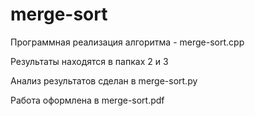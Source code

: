# merge-sort

Программная реализация алгоритма - merge-sort.cpp

Результаты находятся в папках 2 и 3

Анализ результатов сделан в merge-sort.py

Работа оформлена в merge-sort.pdf
